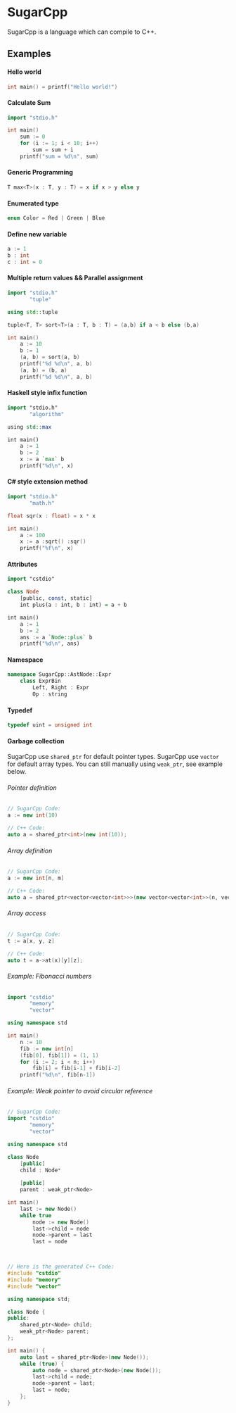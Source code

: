# SugarCpp
SugarCpp is a language which can compile to C++.

## Examples

#### Hello world
```c++
int main() = printf("Hello world!") 
``` 

#### Calculate Sum
```c++
import "stdio.h"

int main()
    sum := 0
    for (i := 1; i < 10; i++)
        sum = sum + i
    printf("sum = %d\n", sum)
```

#### Generic Programming
```c++
T max<T>(x : T, y : T) = x if x > y else y
```

#### Enumerated type
```c++
enum Color = Red | Green | Blue
```

#### Define new variable
```c++
a := 1
b : int
c : int = 0
```

#### Multiple return values​​ && Parallel assignment
```c++
import "stdio.h"
       "tuple"

using std::tuple

tuple<T, T> sort<T>(a : T, b : T) = (a,b) if a < b else (b,a)

int main()
	a := 10
	b := 1
    (a, b) = sort(a, b)
    printf("%d %d\n", a, b)
    (a, b) = (b, a)
    printf("%d %d\n", a, b)
```

#### Haskell style infix function
```haskell
import "stdio.h"
       "algorithm"

using std::max

int main()
    a := 1
    b := 2
    x := a `max` b
    printf("%d\n", x)
``` 

#### C# style extension method
```c++
import "stdio.h"
       "math.h"

float sqr(x : float) = x * x

int main()
    a := 100
    x := a :sqrt() :sqr()
    printf("%f\n", x)
```

#### Attributes
```haskell
import "cstdio"

class Node
    [public, const, static]
    int plus(a : int, b : int) = a + b

int main()
    a := 1
    b := 2
    ans := a `Node::plus` b
    printf("%d\n", ans)
```

#### Namespace
```c++
namespace SugarCpp::AstNode::Expr
    class ExprBin
        Left, Right : Expr
        Op : string
```

#### Typedef
```c++
typedef uint = unsigned int
```

#### Garbage collection
SugarCpp use `shared_ptr` for default pointer types.
SugarCpp use `vector` for default array types.
You can still manually using `weak_ptr`, see example below.

###### Pointer definition

```c++
// SugarCpp Code:
a := new int(10)

// C++ Code:
auto a = shared_ptr<int>(new int(10));
```

###### Array definition
```c++
// SugarCpp Code:
a := new int[n, m]

// C++ Code:
auto a = shared_ptr<vector<vector<int>>>(new vector<vector<int>>(n, vector<int>(m)));
```

###### Array access
```c++
// SugarCpp Code:
t := a[x, y, z]

// C++ Code:
auto t = a->at(x)[y][z];
```

###### Example: Fibonacci numbers
```c++
import "cstdio"
       "memory"
       "vector"

using namespace std

int main()
    n := 10
    fib := new int[n]
    (fib[0], fib[1]) = (1, 1)
    for (i := 2; i < n; i++)
        fib[i] = fib[i-1] + fib[i-2]
    printf("%d\n", fib[n-1])
```

###### Example: Weak pointer to avoid circular reference
```c++
// SugarCpp Code:
import "cstdio"
       "memory"
       "vector"

using namespace std

class Node
    [public]
    child : Node*
    
    [public]
    parent : weak_ptr<Node>

int main()
    last := new Node()
    while true
        node := new Node()
        last->child = node
        node->parent = last
        last = node



// Here is the generated C++ Code:
#include "cstdio"
#include "memory"
#include "vector"

using namespace std;

class Node {
public:
    shared_ptr<Node> child;
    weak_ptr<Node> parent;
};

int main() {
    auto last = shared_ptr<Node>(new Node());
    while (true) {
        auto node = shared_ptr<Node>(new Node());
        last->child = node;
        node->parent = last;
        last = node;
    };
}
```
